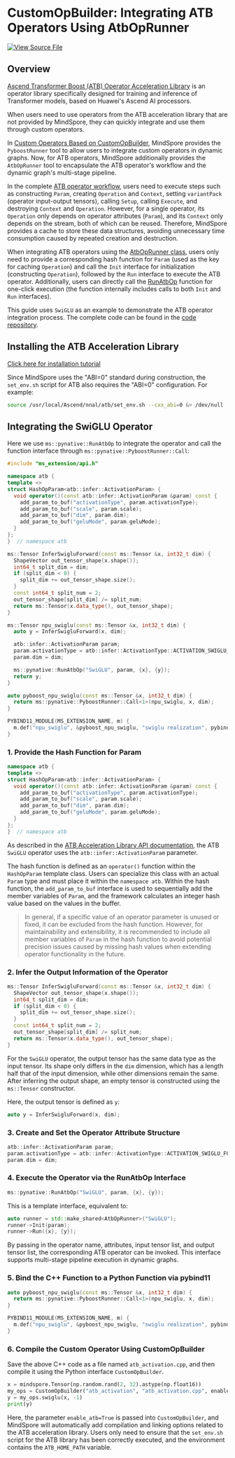 # CustomOpBuilder: Integrating ATB Operators Using AtbOpRunner

[![View Source File](https://mindspore-website.obs.cn-north-4.myhuaweicloud.com/website-images/master/resource/_static/logo_source_en.svg)](https://gitee.com/mindspore/docs/blob/master/tutorials/source_en/custom_program/operation/op_customopbuilder_atb.md)

## Overview

[Ascend Transformer Boost (ATB) Operator Acceleration Library](https://www.hiascend.com/document/detail/zh/canncommercial/81RC1/developmentguide/acce/ascendtb/ascendtb_0001.html) is an operator library specifically designed for training and inference of Transformer models, based on Huawei's Ascend AI processors.

When users need to use operators from the ATB acceleration library that are not provided by MindSpore, they can quickly integrate and use them through custom operators.

In [Custom Operators Based on CustomOpBuilder](https://www.mindspore.cn/tutorials/en/master/custom_program/operation/op_customopbuilder.html), MindSpore provides the `PyboostRunner` tool to allow users to integrate custom operators in dynamic graphs. Now, for ATB operators, MindSpore additionally provides the `AtbOpRunner` tool to encapsulate the ATB operator's workflow and the dynamic graph's multi-stage pipeline.

In the complete [ATB operator workflow](https://www.hiascend.com/document/detail/zh/canncommercial/81RC1/developmentguide/acce/ascendtb/ascendtb_0037.html), users need to execute steps such as constructing `Param`, creating `Operation` and `Context`, setting `variantPack` (operator input-output tensors), calling `Setup`, calling `Execute`, and destroying `Context` and `Operation`. However, for a single operator, its `Operation` only depends on operator attributes (`Param`), and its `Context` only depends on the stream, both of which can be reused. Therefore, MindSpore provides a cache to store these data structures, avoiding unnecessary time consumption caused by repeated creation and destruction.

When integrating ATB operators using the [AtbOpRunner class](https://www.mindspore.cn/tutorials/en/master/custom_program/operation/cpp_api_for_custom_ops.html#class-AtbOpRunner), users only need to provide a corresponding hash function for `Param` (used as the key for caching `Operation`) and call the `Init` interface for initialization (constructing `Operation`), followed by the `Run` interface to execute the ATB operator. Additionally, users can directly call the [RunAtbOp](https://www.mindspore.cn/tutorials/en/master/custom_program/operation/cpp_api_for_custom_ops.html#function-runatbop) function for one-click execution (the function internally includes calls to both `Init` and `Run` interfaces).

This guide uses `SwiGLU` as an example to demonstrate the ATB operator integration process. The complete code can be found in the [code repository](https://gitee.com/mindspore/mindspore/blob/master/tests/st/graph_kernel/custom/jit_test_files/atb_swiglu.cpp).

## Installing the ATB Acceleration Library

[Click here for installation tutorial](https://www.hiascend.com/document/detail/zh/canncommercial/81RC1/developmentguide/acce/ascendtb/ascendtb_0034.html)

Since MindSpore uses the "ABI=0" standard during construction, the `set_env.sh` script for ATB also requires the "ABI=0" configuration. For example:

```sh
source /usr/local/Ascend/nnal/atb/set_env.sh --cxx_abi=0 &> /dev/null
```

## Integrating the SwiGLU Operator

Here we use `ms::pynative::RunAtbOp` to integrate the operator and call the function interface through `ms::pynative::PyboostRunner::Call`:

```cpp
#include "ms_extension/api.h"

namespace atb {
template <>
struct HashOpParam<atb::infer::ActivationParam> {
  void operator()(const atb::infer::ActivationParam &param) const {
    add_param_to_buf("activationType", param.activationType);
    add_param_to_buf("scale", param.scale);
    add_param_to_buf("dim", param.dim);
    add_param_to_buf("geluMode", param.geluMode);
  }
};
}  // namespace atb

ms::Tensor InferSwigluForward(const ms::Tensor &x, int32_t dim) {
  ShapeVector out_tensor_shape(x.shape());
  int64_t split_dim = dim;
  if (split_dim < 0) {
    split_dim += out_tensor_shape.size();
  }
  const int64_t split_num = 2;
  out_tensor_shape[split_dim] /= split_num;
  return ms::Tensor(x.data_type(), out_tensor_shape);
}

ms::Tensor npu_swiglu(const ms::Tensor &x, int32_t dim) {
  auto y = InferSwigluForward(x, dim);

  atb::infer::ActivationParam param;
  param.activationType = atb::infer::ActivationType::ACTIVATION_SWIGLU_FORWARD;
  param.dim = dim;

  ms::pynative::RunAtbOp("SwiGLU", param, {x}, {y});
  return y;
}

auto pyboost_npu_swiglu(const ms::Tensor &x, int32_t dim) {
  return ms::pynative::PyboostRunner::Call<1>(npu_swiglu, x, dim);
}

PYBIND11_MODULE(MS_EXTENSION_NAME, m) {
  m.def("npu_swiglu", &pyboost_npu_swiglu, "swiglu realization", pybind11::arg("x"), pybind11::arg("dim") = -1);
}
```

### 1. Provide the Hash Function for Param

```cpp
namespace atb {
template <>
struct HashOpParam<atb::infer::ActivationParam> {
  void operator()(const atb::infer::ActivationParam &param) const {
    add_param_to_buf("activationType", param.activationType);
    add_param_to_buf("scale", param.scale);
    add_param_to_buf("dim", param.dim);
    add_param_to_buf("geluMode", param.geluMode);
  }
};
}  // namespace atb
```

As described in the [ATB Acceleration Library API documentation](https://www.hiascend.com/document/detail/zh/canncommercial/81RC1/apiref/ascendtbapi/ascendtb_01_0005.html), the ATB `SwiGLU` operator uses the `atb::infer::ActivationParam` parameter.

The hash function is defined as an `operator()` function within the `HashOpParam` template class. Users can specialize this class with an actual `Param` type and must place it within the `namespace atb`. Within the hash function, the `add_param_to_buf` interface is used to sequentially add the member variables of `Param`, and the framework calculates an integer hash value based on the values in the buffer.

> In general, if a specific value of an operator parameter is unused or fixed, it can be excluded from the hash function. However, for maintainability and extensibility, it is recommended to include all member variables of `Param` in the hash function to avoid potential precision issues caused by missing hash values when extending operator functionality in the future.

### 2. Infer the Output Information of the Operator

```cpp
ms::Tensor InferSwigluForward(const ms::Tensor &x, int32_t dim) {
  ShapeVector out_tensor_shape(x.shape());
  int64_t split_dim = dim;
  if (split_dim < 0) {
    split_dim += out_tensor_shape.size();
  }
  const int64_t split_num = 2;
  out_tensor_shape[split_dim] /= split_num;
  return ms::Tensor(x.data_type(), out_tensor_shape);
}
```

For the `SwiGLU` operator, the output tensor has the same data type as the input tensor. Its shape only differs in the `dim` dimension, which has a length half that of the input dimension, while other dimensions remain the same. After inferring the output shape, an empty tensor is constructed using the `ms::Tensor` constructor.

Here, the output tensor is defined as `y`:

```cpp
auto y = InferSwigluForward(x, dim);
```

### 3. Create and Set the Operator Attribute Structure

```cpp
atb::infer::ActivationParam param;
param.activationType = atb::infer::ActivationType::ACTIVATION_SWIGLU_FORWARD;
param.dim = dim;
```

### 4. Execute the Operator via the RunAtbOp Interface

```cpp
ms::pynative::RunAtbOp("SwiGLU", param, {x}, {y});
```

This is a template interface, equivalent to:

```cpp
auto runner = std::make_shared<AtbOpRunner>("SwiGLU");
runner->Init(param);
runner->Run({x}, {y});
```

By passing in the operator name, attributes, input tensor list, and output tensor list, the corresponding ATB operator can be invoked. This interface supports multi-stage pipeline execution in dynamic graphs.

### 5. Bind the C++ Function to a Python Function via pybind11

```cpp
auto pyboost_npu_swiglu(const ms::Tensor &x, int32_t dim) {
  return ms::pynative::PyboostRunner::Call<1>(npu_swiglu, x, dim);
}

PYBIND11_MODULE(MS_EXTENSION_NAME, m) {
  m.def("npu_swiglu", &pyboost_npu_swiglu, "swiglu realization", pybind11::arg("x"), pybind11::arg("dim") = -1);
}
```

### 6. Compile the Custom Operator Using CustomOpBuilder

Save the above C++ code as a file named `atb_activation.cpp`, and then compile it using the Python interface `CustomOpBuilder`.

```python
x = mindspore.Tensor(np.random.rand(2, 32).astype(np.float16))
my_ops = CustomOpBuilder("atb_activation", "atb_activation.cpp", enable_atb=True).load()
y = my_ops.swiglu(x, -1)
print(y)
```

Here, the parameter `enable_atb=True` is passed into `CustomOpBuilder`, and MindSpore will automatically add compilation and linking options related to the ATB acceleration library. Users only need to ensure that the `set_env.sh` script for the ATB library has been correctly executed, and the environment contains the `ATB_HOME_PATH` variable.
